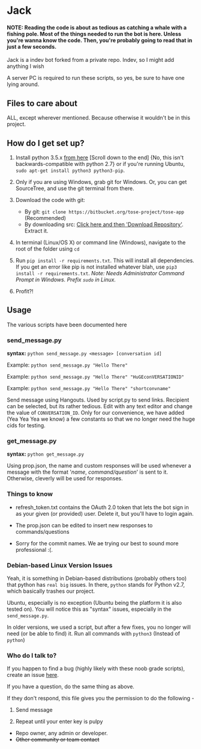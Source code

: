 # Jack

#### NOTE: Reading the code is about as tedious as catching a whale with a fishing pole. Most of the things needed to run the bot is here. Unless you're wanna know the code. Then, you're probably going to read that in just a few seconds.



Jack is a indev bot forked from a private repo.
Indev, so I might add anything I wish


A server PC is required to run these scripts, so yes, be sure to have one lying around.


## Files to care about

ALL, except wherever mentioned. Because otherwise it wouldn't be in this project.


## How do I get set up?

1. Install python 3.5.x [from here](https://www.python.org/downloads/release/python-351/) [Scroll down to the end] {No, this isn't backwards-compatible with python 2.7} or if you're running Ubuntu, `sudo apt-get install python3 python3-pip`.

2. Only if you are using Windows, grab git for Windows. Or, you can get SourceTree, and use the git terminal from there.

3. Download the code with git:
    * By git:
`git clone https://bitbucket.org/tose-project/tose-app` (Recommended)
    * By downloading src: [Click here and then 'Download Repository'](https://bitbucket.org/tose-project/tose-app/downloads). Extract it.

4. In terminal (Linux/OS X) or command line (Windows), navigate to the root of the folder using `cd` 

5. Run `pip install -r requirements.txt`. This will install all dependencies. If you get an error like pip is not installed whatever blah, use `pip3 install -r requirements.txt`. _Note: Needs Administrator Command Prompt in Windows. Prefix `sudo` in Linux._

6. Profit?!


## Usage

The various scripts have been documented here

### send_message.py
**syntax:** `python send_message.py <message> [conversation id]`

Example: `python send_message.py "Hello There"`

Example: `python send_message.py "Hello There" "HuGEconVERSATIONID"`

Example: `python send_message.py "Hello There" "shortconvname"`

Send message using Hangouts. Used by script.py to send links. Recipient can be selected, but its rather tedious. Edit with any text editor and change the value of `CONVERSATION_ID`.
Only for our convenience, we have added (Yea Yea Yea we know) a few constants so that we no longer need the huge cids for testing.

### get_message.py
**syntax:** `python get_message.py`

Using prop.json, the name and custom responses will be used whenever a message with the format '*name*, *command/question*' is sent to it. 
Otherwise, cleverly will be used for responses. 

### Things to know

* refresh_token.txt contains the OAuth 2.0 token that lets the bot sign in as your given (or provided) user. Delete it, but you'll have to login again.

* The prop.json can be edited to insert new responses to commands/questions

* Sorry for the commit names. We ae trying our best to sound more professional :(.


### Debian-based Linux Version Issues

Yeah, it is something in Debian-based distributions (probably others too) that python has `real big` issues. In there, `python` stands for Python v2.7, which basically trashes our project.

Ubuntu, especially is no exception (Ubuntu being the platform it is also tested on). You will notice this as "syntax" issues, especially in the `send_message.py`.

In older versions, we used a script, but after a few fixes, you no longer will need (or be able to find) it. Run all commands with `python3` (Instead of `python`)


### Who do I talk to? ###

If you happen to find a bug (highly likely with these noob grade scripts), create an issue [here](https://bitbucket.org/tose-project/tose-app/issues).

If you have a question, do the same thing as above.

If they don't respond, this file gives you the permission to do the following - 

1. Send message

2. Repeat until your enter key is pulpy

* Repo owner, any admin or developer.
* ~~Other community or team contact~~